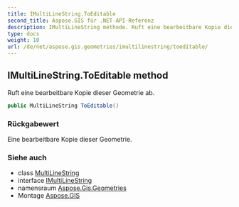 ```yaml
---
title: IMultiLineString.ToEditable
second_title: Aspose.GIS für .NET-API-Referenz
description: IMultiLineString methode. Ruft eine bearbeitbare Kopie dieser Geometrie ab.
type: docs
weight: 10
url: /de/net/aspose.gis.geometries/imultilinestring/toeditable/
---
```

## IMultiLineString.ToEditable method

Ruft eine bearbeitbare Kopie dieser Geometrie ab.

```csharp
public MultiLineString ToEditable()
```

### Rückgabewert

Eine bearbeitbare Kopie dieser Geometrie.

### Siehe auch

* class [MultiLineString](../../multilinestring/)
* interface [IMultiLineString](../)
* namensraum [Aspose.Gis.Geometries](../../imultilinestring/)
* Montage [Aspose.GIS](../../../)



